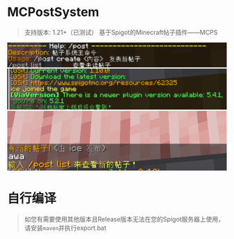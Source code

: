# MCPostSystem
> 支持版本: 1.21+（已测试）
基于Spigot的Minecraft帖子插件——MCPS
<img src="imgs/1.png">
<img src="imgs/2.png">
<img src="imgs/3.png">

# 自行编译
> 如您有需要使用其他版本且Release版本无法在您的Spigot服务器上使用，请安装`maven`并执行export.bat
